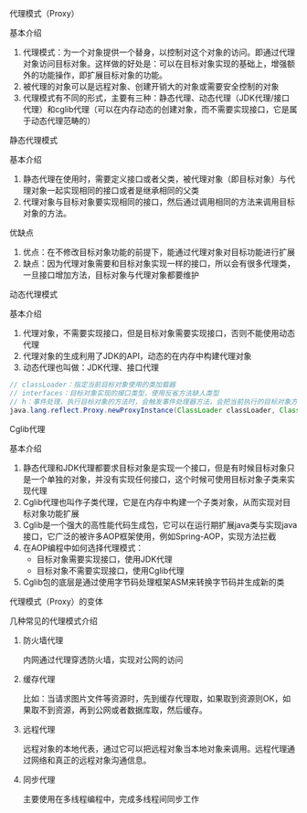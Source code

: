 代理模式（Proxy）

基本介绍

1. 代理模式：为一个对象提供一个替身，以控制对这个对象的访问。即通过代理对象访问目标对象。这样做的好处是：可以在目标对象实现的基础上，增强额外的功能操作，即扩展目标对象的功能。
2. 被代理的对象可以是远程对象、创建开销大的对象或需要安全控制的对象
3. 代理模式有不同的形式，主要有三种：静态代理、动态代理（JDK代理/接口代理）和cglib代理（可以在内存动态的创建对象，而不需要实现接口，它是属于动态代理范畴的）



静态代理模式

基本介绍

1. 静态代理在使用时，需要定义接口或者父类，被代理对象（即目标对象）与代理对象一起实现相同的接口或者是继承相同的父类
2. 代理对象与目标对象要实现相同的接口，然后通过调用相同的方法来调用目标对象的方法。

优缺点

1. 优点：在不修改目标对象功能的前提下，能通过代理对象对目标功能进行扩展
2. 缺点：因为代理对象需要和目标对象实现一样的接口，所以会有很多代理类，一旦接口增加方法，目标对象与代理对象都要维护



动态代理模式

基本介绍

1. 代理对象，不需要实现接口，但是目标对象需要实现接口，否则不能使用动态代理
2. 代理对象的生成利用了JDK的API，动态的在内存中构建代理对象
3. 动态代理也叫做：JDK代理、接口代理

```java
// classLoader：指定当前目标对象使用的类加载器
// interfaces：目标对象实现的接口类型，使用反省方法缺人类型
// h：事件处理，执行目标对象的方法时，会触发事件处理器方法，会把当前执行的目标对象方法作为参数传入
java.lang.reflect.Proxy.newProxyInstance(ClassLoader classLoader, Class<?>[] interfaces, InvocationHandler h);
```



Cglib代理

基本介绍

1. 静态代理和JDK代理都要求目标对象是实现一个接口，但是有时候目标对象只是一个单独的对象，并没有实现任何接口，这个时候可使用目标对象子类来实现代理
2. Cglib代理也叫作子类代理，它是在内存中构建一个子类对象，从而实现对目标对象功能扩展
3. Cglib是一个强大的高性能代码生成包，它可以在运行期扩展java类与实现java接口，它广泛的被许多AOP框架使用，例如Spring-AOP，实现方法拦截
4. 在AOP编程中如何选择代理模式：
   + 目标对象需要实现接口，使用JDK代理
   + 目标对象不需要实现接口，使用Cglib代理
5. Cglib包的底层是通过使用字节码处理框架ASM来转换字节码并生成新的类



代理模式（Proxy）的变体

几种常见的代理模式介绍

1. 防火墙代理

   内网通过代理穿透防火墙，实现对公网的访问

2. 缓存代理

   比如：当请求图片文件等资源时，先到缓存代理取，如果取到资源则OK，如果取不到资源，再到公网或者数据库取，然后缓存。

3. 远程代理

   远程对象的本地代表，通过它可以把远程对象当本地对象来调用。远程代理通过网络和真正的远程对象沟通信息。

4. 同步代理

   主要使用在多线程编程中，完成多线程间同步工作